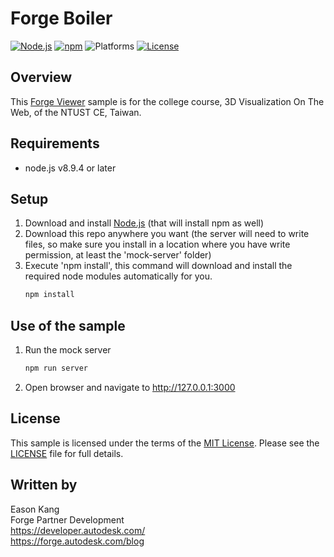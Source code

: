 # Forge Boiler

[![Node.js](https://img.shields.io/badge/Node.js-8.9.4-blue.svg)](https://nodejs.org/)
[![npm](https://img.shields.io/badge/npm-5.8.0-blue.svg)](https://www.npmjs.com/)
![Platforms](https://img.shields.io/badge/platform-windows%20%7C%20osx%20%7C%20linux-lightgray.svg)
[![License](http://img.shields.io/:license-mit-blue.svg)](http://opensource.org/licenses/MIT)

## Overview

This [Forge Viewer](https://forge.autodesk.com/api/viewer-cover-page/) sample is for the college course, 3D Visualization On The Web, of the NTUST CE, Taiwan.

## Requirements

* node.js v8.9.4 or later

<a name="setup"></a>
## Setup

1. Download and install [Node.js](http://nodejs.org/) (that will install npm as well)
2. Download this repo anywhere you want (the server will need to write files, so make sure you install in
   a location where you have write permission, at least the 'mock-server' folder)
3. Execute 'npm install', this command will download and install the required node modules automatically for you. <br />
   ```bash
   npm install
   ```

<a name="UseOfTheSample"></a>
## Use of the sample

1. Run the mock server <br />
   ```bash
   npm run server
   ```

2. Open browser and navigate to http://127.0.0.1:3000 <br />

## License

This sample is licensed under the terms of the [MIT License](http://opensource.org/licenses/MIT).
Please see the [LICENSE](LICENSE) file for full details.

## Written by

Eason Kang <br />
Forge Partner Development <br />
https://developer.autodesk.com/ <br />
https://forge.autodesk.com/blog <br />